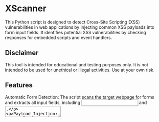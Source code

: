 # XScanner
This Python script is designed to detect Cross-Site Scripting (XSS) vulnerabilities in web applications by injecting common XSS payloads into form input fields. It identifies potential XSS vulnerabilities by checking responses for embedded scripts and event handlers.

## Disclaimer
This tool is intended for educational and testing purposes only. It is not intended to be used for unethical or illegal activities. Use at your own risk.

## Features
Automatic Form Detection: The script scans the target webpage for forms and extracts all input fields, including <input> and <textarea>.

Payload Injection: XSS payloads can be provided via an external file, allowing for easy customization and testing.

Vulnerability Detection: Each form input is tested individually, and any potential XSS vulnerability is flagged based on script tags or event handlers in the response.

Detailed Reporting: The script shows the total number of input fields found, lists the detected fields, and reports whether vulnerabilities are found for each field using specific payloads.

Rate Limiting: Introduces a configurable delay between requests to avoid overwhelming the target server.

## How It Works
The script first scans the target URL for forms and identifies all available input fields.
The user provides a file with XSS payloads.
The script injects each payload into the detected input fields and sends requests to the server.
If the response contains <script> tags or event handlers, the script flags it as a potential XSS vulnerability.
The output includes:
The total number of input fields detected.
The names of input fields found.
A report indicating whether a vulnerability was found for each payload on specific fields.

## How to Use

1. Install Dependencies:
Install the required libraries by running the following command:
```bash
$  pip install requests beautifulsoup4
```
2. Prepare Payloads:
create a file (payloads.txt) containing XSS payloads, with one payload per line. Example payloads:
```bash
<script>alert('XSS')</script>
<img src=x onerror=alert('XSS')>
```
3. Run the Script:
Execute the script by running:
```bash
$  python xss_scanner.py
```
4. View Results:
The script will output the total input fields found, their names, and any potential XSS vulnerabilities detected.

## License

This project is licensed under the MIT License - see the LICENSE file for details.

## Author

Harsh Sandigada - @Harsh2154


## Contributing
Feel free to submit issues, fork the repo, and send pull requests if you'd like to improve the script!
